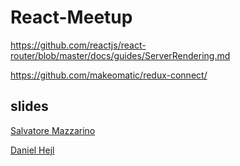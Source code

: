 # React-Meetup

https://github.com/reactjs/react-router/blob/master/docs/guides/ServerRendering.md

https://github.com/makeomatic/redux-connect/


## slides
[Salvatore Mazzarino](https://github.com/strvcom/React-Meetup/blob/master/static/SalvatoreMazzarino-React-Meetup.key)

[Daniel Hejl](https://github.com/strvcom/React-Meetup/blob/master/static/DanielHejl-STRV-React.js-meetup.key)
